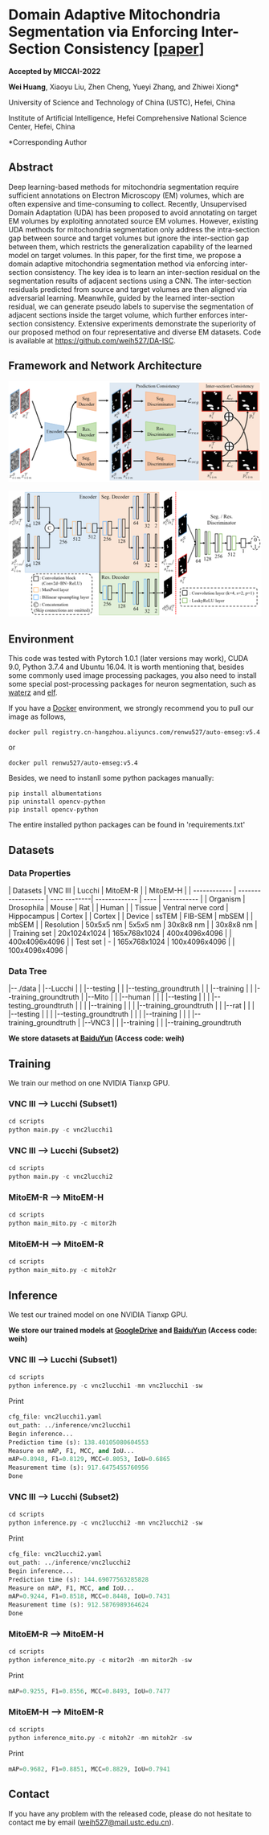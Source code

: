 # Domain Adaptive Mitochondria Segmentation via Enforcing Inter-Section Consistency [[paper](https://link.springer.com/chapter/10.1007/978-3-031-16440-8_9)]

**Accepted by MICCAI-2022**

**Wei Huang**, Xiaoyu Liu, Zhen Cheng, Yueyi Zhang, and Zhiwei Xiong*

University of Science and Technology of China (USTC), Hefei, China

Institute of Artificial Intelligence, Hefei Comprehensive National Science Center, Hefei, China

*Corresponding Author

## Abstract
Deep learning-based methods for mitochondria segmentation require sufficient annotations on Electron Microscopy (EM) volumes, which are often expensive and time-consuming to collect. Recently, Unsupervised Domain Adaptation (UDA) has been proposed to avoid annotating on target EM volumes by exploiting annotated source EM volumes. However, existing UDA methods for mitochondria segmentation only address the intra-section gap between source and target volumes but ignore the inter-section gap between them, which restricts the generalization capability of the learned model on target volumes. In this paper, for the first time, we propose a domain adaptive mitochondria segmentation method via enforcing inter-section consistency. The key idea is to learn an inter-section residual on the segmentation results of adjacent sections using a CNN. The inter-section residuals predicted from source and target volumes are then aligned via adversarial learning. Meanwhile, guided by the learned inter-section residual, we can generate pseudo labels to supervise the segmentation of adjacent sections inside the target volume, which further enforces inter-section consistency. Extensive experiments demonstrate the superiority of our proposed method on four representative and diverse EM datasets. Code is available at https://github.com/weih527/DA-ISC.

## Framework and Network Architecture
![framework](./images/framework.png)

![network](./images/network.png)

## Environment
This code was tested with Pytorch 1.0.1 (later versions may work), CUDA 9.0, Python 3.7.4 and Ubuntu 16.04. It is worth mentioning that, besides some commonly used image processing packages, you also need to install some special post-processing packages for neuron segmentation, such as [waterz](https://github.com/funkey/waterz) and [elf](https://github.com/constantinpape/elf).

If you have a [Docker](https://www.docker.com/) environment, we strongly recommend you to pull our image as follows,
```shell
docker pull registry.cn-hangzhou.aliyuncs.com/renwu527/auto-emseg:v5.4
```
or
```shell
docker pull renwu527/auto-emseg:v5.4
```
Besides, we need to instanll some python packages manually:
```shell
pip install albumentations
pip uninstall opencv-python
pip install opencv-python
```

The entire installed python packages can be found in 'requirements.txt'

## Datasets
### Data Properties
| Datasets     | VNC III            | Lucchi       | MitoEM-R      |      | MitoEM-H      |
| ------------ | ------------------ | ---- --------| ------------- | ---- | ----------- |
| Organism     | Drosophila         | Mouse        | Rat           |      | Human         |
| Tissue       | Ventral nerve cord | Hippocampus  | Cortex        |      | Cortex        |
| Device       | ssTEM              | FIB-SEM      | mbSEM         |      | mbSEM         |
| Resolution   | 50x5x5 nm          | 5x5x5 nm     | 30x8x8 nm     |      | 30x8x8 nm     |
| Training set | 20x1024x1024       | 165x768x1024 | 400x4096x4096 |      | 400x4096x4096 |
| Test set     | -                  | 165x768x1024 | 100x4096x4096 |      | 100x4096x4096 |

### Data Tree
|--./data
|   |--Lucchi
|   |   |--testing
|   |   |--testing_groundtruth
|   |   |--training
|   |   |--training_groundtruth
|   |--Mito
|   |   |--human
|   |   |   |--testing
|   |   |   |--testing_groundtruth
|   |   |   |--training
|   |   |   |--training_groundtruth
|   |   |--rat
|   |   |   |--testing
|   |   |   |--testing_groundtruth
|   |   |   |--training
|   |   |   |--training_groundtruth
|   |--VNC3
|   |   |--training
|   |   |--training_groundtruth

**We store datasets at  [BaiduYun](https://pan.baidu.com/s/15BS0Sa_LPuyKxNJaAob4Eg) (Access code: weih)**

## Training
We train our method on one NVIDIA Tianxp GPU.
### VNC III --> Lucchi (Subset1)
```python
cd scripts
python main.py -c vnc2lucchi1
```

### VNC III --> Lucchi (Subset2)
```python
cd scripts
python main.py -c vnc2lucchi2
```

### MitoEM-R --> MitoEM-H
```python
cd scripts
python main_mito.py -c mitor2h
```

### MitoEM-H --> MitoEM-R
```python
cd scripts
python main_mito.py -c mitoh2r
```

## Inference
We test our trained model on one NVIDIA Tianxp GPU.

**We store our trained models at [GoogleDrive](https://drive.google.com/drive/folders/1OiL9-qcfsdncVJhvg0ELmTPqhQhneUmT?usp=sharing) and [BaiduYun](https://pan.baidu.com/s/1Jg8XVzcTvhrGnOXXMM4Alg) (Access code: weih)**

### VNC III --> Lucchi (Subset1)
```python
cd scripts
python inference.py -c vnc2lucchi1 -mn vnc2lucchi1 -sw
```
Print
```python
cfg_file: vnc2lucchi1.yaml
out_path: ../inference/vnc2lucchi1
Begin inference...
Prediction time (s): 138.40105080604553
Measure on mAP, F1, MCC, and IoU...
mAP=0.8948, F1=0.8129, MCC=0.8053, IoU=0.6865
Measurement time (s): 917.6475455760956
Done
```
### VNC III --> Lucchi (Subset2)
```python
cd scripts
python inference.py -c vnc2lucchi2 -mn vnc2lucchi2 -sw
```
Print
```python
cfg_file: vnc2lucchi2.yaml
out_path: ../inference/vnc2lucchi2
Begin inference...
Prediction time (s): 144.69077563285828
Measure on mAP, F1, MCC, and IoU...
mAP=0.9244, F1=0.8518, MCC=0.8448, IoU=0.7431
Measurement time (s): 912.5876989364624
Done
```

### MitoEM-R --> MitoEM-H
```python
cd scripts
python inference_mito.py -c mitor2h -mn mitor2h -sw
```
Print
```python
mAP=0.9255, F1=0.8556, MCC=0.8493, IoU=0.7477
```

### MitoEM-H --> MitoEM-R
```python
cd scripts
python inference_mito.py -c mitoh2r -mn mitoh2r -sw
```
Print
```python
mAP=0.9682, F1=0.8851, MCC=0.8829, IoU=0.7941
```

## Contact
If you have any problem with the released code, please do not hesitate to contact me by email (weih527@mail.ustc.edu.cn).

